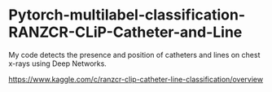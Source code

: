 # Pytorch-multilabel-classification-RANZCR-CLiP-Catheter-and-Line

My code detects the presence and position of catheters and lines on chest x-rays using Deep Networks. 

https://www.kaggle.com/c/ranzcr-clip-catheter-line-classification/overview
